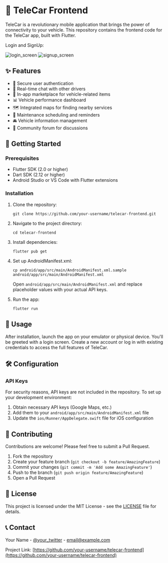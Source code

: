 # 🚗 TeleCar Frontend


TeleCar is a revolutionary mobile application that brings the power of connectivity to your vehicle. This repository contains the frontend code for the TeleCar app, built with Flutter.

Login and SignUp:

![login_screen](https://github.com/user-attachments/assets/b54524cd-d394-4dfa-a232-511c4a76852d)   ![signup_screen](https://github.com/user-attachments/assets/4bdf5300-4b1c-41a0-b371-0dc051c9ca99)



## ✨ Features

- 🔐 Secure user authentication
- 💬 Real-time chat with other drivers
- 🛒 In-app marketplace for vehicle-related items
- 📊 Vehicle performance dashboard
- 🗺️ Integrated maps for finding nearby services
- 📅 Maintenance scheduling and reminders
- 🚘 Vehicle information management
- 📣 Community forum for discussions

## 🚀 Getting Started

### Prerequisites

- Flutter SDK (2.0 or higher)
- Dart SDK (2.12 or higher)
- Android Studio or VS Code with Flutter extensions

### Installation

1. Clone the repository:
   ```
   git clone https://github.com/your-username/telecar-frontend.git
   ```

2. Navigate to the project directory:
   ```
   cd telecar-frontend
   ```

3. Install dependencies:
   ```
   flutter pub get
   ```

4. Set up AndroidManifest.xml:
   ```
   cp android/app/src/main/AndroidManifest.xml.sample android/app/src/main/AndroidManifest.xml
   ```
   Open `android/app/src/main/AndroidManifest.xml` and replace placeholder values with your actual API keys.

5. Run the app:
   ```
   flutter run
   ```

## 📱 Usage

After installation, launch the app on your emulator or physical device. You'll be greeted with a login screen. Create a new account or log in with existing credentials to access the full features of TeleCar.

## 🛠️ Configuration

### API Keys

For security reasons, API keys are not included in the repository. To set up your development environment:

1. Obtain necessary API keys (Google Maps, etc.)
2. Add them to your `android/app/src/main/AndroidManifest.xml` file
3. Update the `ios/Runner/AppDelegate.swift` file for iOS configuration

## 🤝 Contributing

Contributions are welcome! Please feel free to submit a Pull Request.

1. Fork the repository
2. Create your feature branch (`git checkout -b feature/AmazingFeature`)
3. Commit your changes (`git commit -m 'Add some AmazingFeature'`)
4. Push to the branch (`git push origin feature/AmazingFeature`)
5. Open a Pull Request

## 📄 License

This project is licensed under the MIT License - see the [LICENSE](LICENSE) file for details.

## 📞 Contact

Your Name - [@your_twitter](https://twitter.com/your_twitter) - email@example.com

Project Link: [https://github.com/your-username/telecar-frontend](https://github.com/your-username/telecar-frontend)



